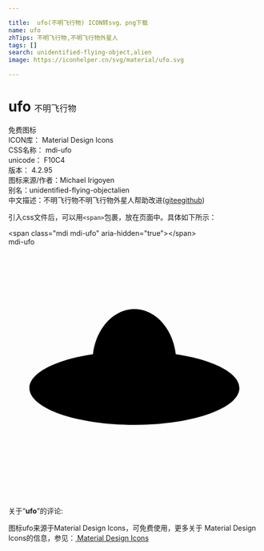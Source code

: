 ```yaml
---

title:  ufo(不明飞行物) ICON转svg、png下载
name: ufo
zhTips: 不明飞行物,不明飞行物外星人
tags: []
search: unidentified-flying-object,alien
image: https://iconhelper.cn/svg/material/ufo.svg

---
```


# ufo  <small style="font-size: 60%;font-weight: 100">不明飞行物</small>


<div class="detail-page">
<p>
<span><span class="badge-success badge">免费图标</span> </span>
<br/>
<span>
ICON库：
<span class="badge-secondary badge">Material Design Icons</span> 
</span>
<br/>
<span>
CSS名称：
<span class="badge-secondary badge">mdi-ufo</span> 
</span>
<br/>
<span>
unicode：
<span class="badge-secondary badge">F10C4</span> 
<copy-btn content='F10C4' btn-title=""></copy-btn>
<copy-btn :content='String.fromCodePoint(parseInt("F10C4", 16))' btn-title="复制U"></copy-btn>
</span>
<br/>
<span>
版本：
<span class="badge-secondary badge">4.2.95</span> 
</span>
<br/>
<span>图标来源/作者：<span class="badge-light badge">Michael Irigoyen</span></span> 
<br/>
<span>别名：<span class="badge-light badge">unidentified-flying-object</span><span class="badge-light badge">alien</span></span><br/><span class="zh-detail">中文描述：<span class="badge-primary badge">不明飞行物</span><span class="badge-primary badge">不明飞行物外星人</span><span class="help-link"><span>帮助改进</span>(<a href="https://gitee.com/liuwave/icon-helper/edit/master/json/material/ufo.json" target="_blank" rel="noopener noreferrer">gitee</a><a href="https://github.com/liuwave/icon-helper/edit/master/json/material/ufo.json" target="_blank" rel="noopener noreferrer">github</a></span>)</span><br/>
</p>
</div>
<div class="alert alert-dark">
  <i class="mdi mdi-ufo mdi-48px"></i>
  <i class="mdi mdi-ufo mdi-36px"></i>
  <i class="mdi mdi-ufo mdi-24px"></i>
  <i class="mdi mdi-ufo mdi-18px"></i>
</div>
<div>
  <p>引入css文件后，可以用<code>&lt;span&gt;</code>包裹，放在页面中。具体如下所示：    
  </p>
  <div class="alert alert-primary" style="font-size: 14px">
    &lt;span class="mdi mdi-ufo" aria-hidden="true"&gt;&lt;/span&gt;
    <copy-btn content='<span class="mdi mdi-ufo" aria-hidden="true"></span>'></copy-btn>
  </div>
  <div class="alert alert-secondary">
    <i class="mdi mdi-ufo"
    style="font-size: 24px"
    aria-hidden="true"></i> mdi-ufo
    <copy-btn content="mdi-ufo" btn-title="复制图标名称"></copy-btn>
  </div>
</div>
<div id="svg" class="svg-wrap">
<svg xmlns="http://www.w3.org/2000/svg" viewBox="0 0 24 24"><path d="M15.94 10.28C15.66 7.87 14 6 12 6S8.34 7.87 8.06 10.28C4.5 10.82 2 12.06 2 13.5C2 15.43 6.5 17 12 17S22 15.43 22 13.5C22 12.06 19.5 10.82 15.94 10.28Z" /></svg>
</div>
<detail full-name='mdi-ufo'></detail>
<div class="icon-detail__container">
<p>关于“<b>ufo</b>”的评论:</p>
</div>
<Vssue title="关于“ufo”的评论" />    
<div><p>图标ufo来源于Material Design Icons，可免费使用，更多关于 Material Design Icons的信息，参见：<a target="_blank" href="https://iconhelper.cn/material.html"> Material Design Icons</a>
</p></div>
